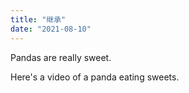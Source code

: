 ```yaml
---
title: "继承"
date: "2021-08-10"
---
```


Pandas are really sweet.

Here's a video of a panda eating sweets.
